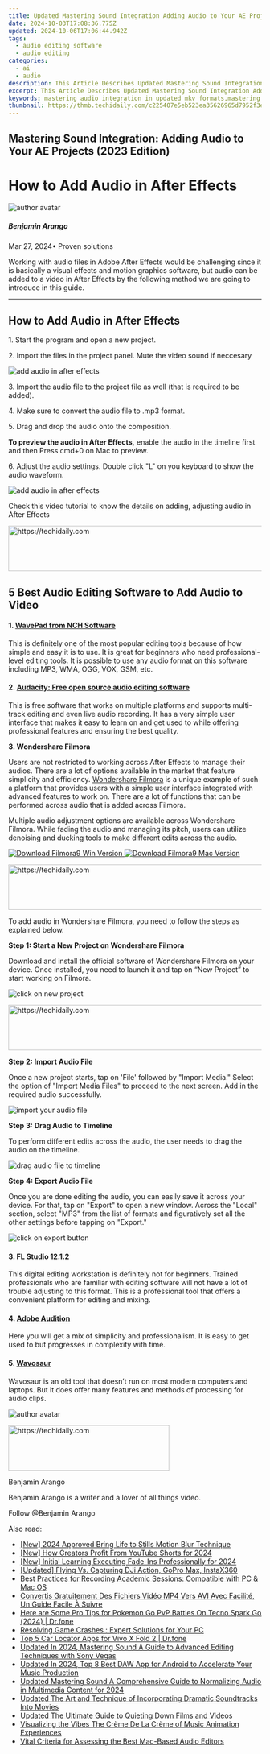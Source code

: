 ```yaml
---
title: Updated Mastering Sound Integration Adding Audio to Your AE Projects for 2024
date: 2024-10-03T17:08:36.775Z
updated: 2024-10-06T17:06:44.942Z
tags: 
  - audio editing software
  - audio editing
categories: 
  - ai
  - audio
description: This Article Describes Updated Mastering Sound Integration Adding Audio to Your AE Projects for 2024
excerpt: This Article Describes Updated Mastering Sound Integration Adding Audio to Your AE Projects for 2024
keywords: mastering audio integration in updated mkv formats,mastering audio recording and integrating narration into video projects 2023 edition,mastering multimedia fusion adding videos to audio projects,mastering audio integration combining sounds for your videography project,blending sounds and visuals expert strategies for adding audio to ae projects,mastering sound integration adding audio to your ae projects 2023 edition,adobe after effects sound design incorporating audio into your animations 2023 edition
thumbnail: https://thmb.techidaily.com/c225407e5eb523ea35626965d7952f3e8eff461a435028604a3c634507f598f5.png
---
```


## Mastering Sound Integration: Adding Audio to Your AE Projects (2023 Edition)

# How to Add Audio in After Effects

![author avatar](https://images.wondershare.com/filmora/article-images/benjamin-arango-author.jpg)

##### Benjamin Arango

 Mar 27, 2024• Proven solutions

Working with audio files in Adobe After Effects would be challenging since it is basically a visual effects and motion graphics software, but audio can be added to a video in After Effects by the following method we are going to introduce in this guide.

---

## How to Add Audio in After Effects

1\. Start the program and open a new project.

2\. Import the files in the project panel. Mute the video sound if neccesary

![add audio in after effects](https://images.wondershare.com/filmora/article-images/add-audio-in-after-effects.jpg)

3\. Import the audio file to the project file as well (that is required to be added).

4\. Make sure to convert the audio file to .mp3 format.

5\. Drag and drop the audio onto the composition.

**To preview the audio in After Effects,** enable the audio in the timeline first and then Press cmd+0 on Mac to preview.

6\. Adjust the audio settings. Double click "L" on you keyboard to show the audio waveform.

![add audio in after effects](https://images.wondershare.com/filmora/article-images/audio-waveform-in-after-effects.jpg)

Check this video tutorial to know the details on adding, adjusting audio in After Effects

<!-- affiliate ads begin -->
<a href="https://appsumo.8odi.net/c/5597632/2144276/7443" target="_top" id="2144276">
  <img src="//a.impactradius-go.com/display-ad/7443-2144276" border="0" alt="https://techidaily.com" width="728" height="90"/>
</a>
<img height="0" width="0" src="https://appsumo.8odi.net/i/5597632/2144276/7443" style="position:absolute;visibility:hidden;" border="0" />
<!-- affiliate ads end -->

## 5 Best Audio Editing Software to Add Audio to Video

#### 1\. [WavePad from NCH Software](https://www.nch.com.au/wavepad/index.html)

This is definitely one of the most popular editing tools because of how simple and easy it is to use. It is great for beginners who need professional-level editing tools. It is possible to use any audio format on this software including MP3, WMA, OGG, VOX, GSM, etc.

#### 2\. [Audacity: Free open source audio editing software](https://www.audacityteam.org/)

This is free software that works on multiple platforms and supports multi-track editing and even live audio recording. It has a very simple user interface that makes it easy to learn on and get used to while offering professional features and ensuring the best quality.

**3\. Wondershare Filmora**

Users are not restricted to working across After Effects to manage their audios. There are a lot of options available in the market that feature simplicity and efficiency. [Wondershare Filmora](https://tools.techidaily.com/wondershare/filmora/download/) is a unique example of such a platform that provides users with a simple user interface integrated with advanced features to work on. There are a lot of functions that can be performed across audio that is added across Filmora.

Multiple audio adjustment options are available across Wondershare Filmora. While fading the audio and managing its pitch, users can utilize denoising and ducking tools to make different edits across the audio.

[![Download Filmora9 Win Version](https://images.wondershare.com/filmora/guide/download-btn-win.jpg) ](https://tools.techidaily.com/wondershare/filmora/download/) [![Download Filmora9 Mac Version](https://images.wondershare.com/filmora/guide/download-btn-mac.jpg) ](https://tools.techidaily.com/wondershare/filmora/download/)

<!-- affiliate ads begin -->
<a href="https://aligracehair.sjv.io/c/5597632/1868575/19272" target="_top" id="1868575">
  <img src="//a.impactradius-go.com/display-ad/19272-1868575" border="0" alt="https://techidaily.com" width="728" height="90"/>
</a>
<img height="0" width="0" src="https://aligracehair.sjv.io/i/5597632/1868575/19272" style="position:absolute;visibility:hidden;" border="0" />
<!-- affiliate ads end -->

To add audio in Wondershare Filmora, you need to follow the steps as explained below.

**Step 1: Start a New Project on Wondershare Filmora**

Download and install the official software of Wondershare Filmora on your device. Once installed, you need to launch it and tap on “New Project” to start working on Filmora.

![click on new project](https://static.wondershare.com/images-filmora/images/article/add-audio-to-after-effects-1.jpg)

<!-- affiliate ads begin -->
<a href="https://appsumo.8odi.net/c/5597632/2105877/7443" target="_top" id="2105877">
  <img src="//a.impactradius-go.com/display-ad/7443-2105877" border="0" alt="https://techidaily.com" width="728" height="90"/>
</a>
<img height="0" width="0" src="https://appsumo.8odi.net/i/5597632/2105877/7443" style="position:absolute;visibility:hidden;" border="0" />
<!-- affiliate ads end -->

**Step 2: Import Audio File**

Once a new project starts, tap on 'File' followed by "Import Media." Select the option of "Import Media Files" to proceed to the next screen. Add in the required audio successfully.

![import your audio file](https://static.wondershare.com/images-filmora/images/article/add-audio-to-after-effects-2.jpg)

**Step 3: Drag Audio to Timeline**

To perform different edits across the audio, the user needs to drag the audio on the timeline.

![drag audio file to timeline](https://static.wondershare.com/images-filmora/images/article/add-audio-to-after-effects-3.jpg)

**Step 4: Export Audio File**

Once you are done editing the audio, you can easily save it across your device. For that, tap on "Export" to open a new window. Across the "Local" section, select "MP3" from the list of formats and figuratively set all the other settings before tapping on "Export."

![click on export button](https://static.wondershare.com/images-filmora/images/article/add-audio-to-after-effects-4.jpg)

#### 3\.  FL Studio 12.1.2

This digital editing workstation is definitely not for beginners. Trained professionals who are familiar with editing software will not have a lot of trouble adjusting to this format. This is a professional tool that offers a convenient platform for editing and mixing.

#### 4\. [Adobe Audition](https://www.adobe.com/products/audition.html)

Here you will get a mix of simplicity and professionalism. It is easy to get used to but progresses in complexity with time.

#### 5\. [Wavosaur](https://www.wavosaur.com/)

Wavosaur is an old tool that doesn’t run on most modern computers and laptops. But it does offer many features and methods of processing for audio clips.

![author avatar](https://images.wondershare.com/filmora/article-images/benjamin-arango-author.jpg)

<!-- affiliate ads begin -->
<a href="https://25home.pxf.io/c/5597632/2148647/16836" target="_top" id="2148647">
  <img src="//a.impactradius-go.com/display-ad/16836-2148647" border="0" alt="https://techidaily.com" width="320" height="90"/>
</a>
<img height="0" width="0" src="https://25home.pxf.io/i/5597632/2148647/16836" style="position:absolute;visibility:hidden;" border="0" />
<!-- affiliate ads end -->

Benjamin Arango

Benjamin Arango is a writer and a lover of all things video.

Follow @Benjamin Arango

<ins class="adsbygoogle"
      style="display:block"
      data-ad-client="ca-pub-7571918770474297"
      data-ad-slot="8358498916"
      data-ad-format="auto"
      data-full-width-responsive="true"></ins>

<span class="atpl-alsoreadstyle">Also read:</span>
<div><ul>
<li><a href="https://article-posts.techidaily.com/new-2024-approved-bring-life-to-stills-motion-blur-technique/"><u>[New] 2024 Approved Bring Life to Stills Motion Blur Technique</u></a></li>
<li><a href="https://youtube-sure.techidaily.com/ow-creators-profit-from-youtube-shorts-for-2024/"><u>[New] How Creators Profit From YouTube Shorts for 2024</u></a></li>
<li><a href="https://fox-http.techidaily.com/new-initial-learning-executing-fade-ins-professionally-for-2024/"><u>[New] Initial Learning Executing Fade-Ins Professionally for 2024</u></a></li>
<li><a href="https://some-knowledge.techidaily.com/updated-flying-vs-capturing-dji-action-gopro-max-instax360/"><u>[Updated] Flying Vs. Capturing DJi Action, GoPro Max, InstaX360</u></a></li>
<li><a href="https://win-hot.techidaily.com/best-practices-for-recording-academic-sessions-compatible-with-pc-and-mac-os/"><u>Best Practices for Recording Academic Sessions: Compatible with PC & Mac OS</u></a></li>
<li><a href="https://discover-guides.techidaily.com/convertis-gratuitement-des-fichiers-video-mp4-vers-avi-avec-facilite-un-guide-facile-a-suivre/"><u>Convertis Gratuitement Des Fichiers Vidéo MP4 Vers AVI Avec Facilité, Un Guide Facile À Suivre</u></a></li>
<li><a href="https://android-pokemon-go.techidaily.com/here-are-some-pro-tips-for-pokemon-go-pvp-battles-on-tecno-spark-go-2024-drfone-by-drfone-virtual-android/"><u>Here are Some Pro Tips for Pokemon Go PvP Battles On Tecno Spark Go (2024) | Dr.fone</u></a></li>
<li><a href="https://win-blog.techidaily.com/resolving-game-crashes-expert-solutions-for-your-pc/"><u>Resolving Game Crashes : Expert Solutions for Your PC</u></a></li>
<li><a href="https://android-location-track.techidaily.com/top-5-car-locator-apps-for-vivo-x-fold-2-drfone-by-drfone-virtual-android/"><u>Top 5 Car Locator Apps for Vivo X Fold 2 | Dr.fone</u></a></li>
<li><a href="https://voice-adjusting.techidaily.com/updated-in-2024-mastering-sound-a-guide-to-advanced-editing-techniques-with-sony-vegas/"><u>Updated In 2024, Mastering Sound A Guide to Advanced Editing Techniques with Sony Vegas</u></a></li>
<li><a href="https://voice-adjusting.techidaily.com/updated-in-2024-top-8-best-daw-app-for-android-to-accelerate-your-music-production/"><u>Updated In 2024, Top 8 Best DAW App for Android to Accelerate Your Music Production</u></a></li>
<li><a href="https://voice-adjusting.techidaily.com/updated-mastering-sound-a-comprehensive-guide-to-normalizing-audio-in-multimedia-content-for-2024/"><u>Updated Mastering Sound A Comprehensive Guide to Normalizing Audio in Multimedia Content for 2024</u></a></li>
<li><a href="https://voice-adjusting.techidaily.com/updated-the-art-and-technique-of-incorporating-dramatic-soundtracks-into-movies/"><u>Updated The Art and Technique of Incorporating Dramatic Soundtracks Into Movies</u></a></li>
<li><a href="https://voice-adjusting.techidaily.com/updated-the-ultimate-guide-to-quieting-down-films-and-videos/"><u>Updated The Ultimate Guide to Quieting Down Films and Videos</u></a></li>
<li><a href="https://voice-adjusting.techidaily.com/visualizing-the-vibes-the-creme-de-la-creme-of-music-animation-experiences/"><u>Visualizing the Vibes The Crème De La Crème of Music Animation Experiences</u></a></li>
<li><a href="https://voice-adjusting.techidaily.com/vital-criteria-for-assessing-the-best-mac-based-audio-editors/"><u>Vital Criteria for Assessing the Best Mac-Based Audio Editors</u></a></li>
</ul></div>

